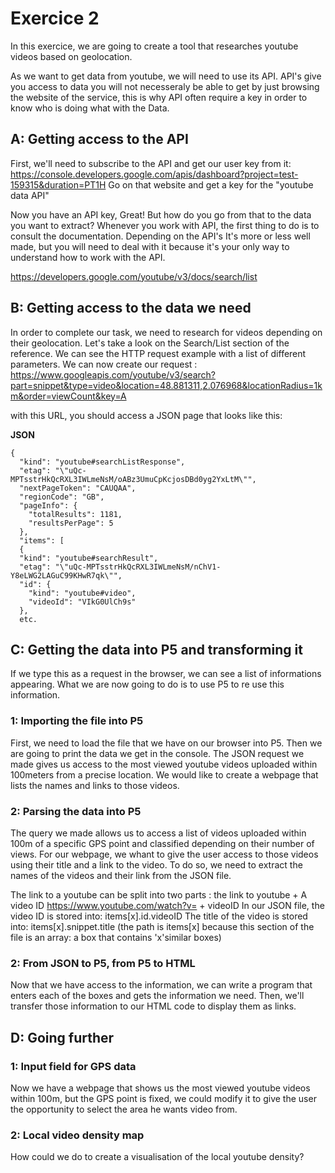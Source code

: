 Exercice 2
==========

In this exercice, we are going to create a tool that researches youtube videos based on geolocation.

As we want to get data from youtube, we will need to use its API. API's give you access to data you will not necesseraly be able to get by just browsing the website of the service, this is why API often require a key in order to know who is doing what with the Data.

## A: Getting access to the API
First, we'll need to subscribe to the API and get our user key from it:
https://console.developers.google.com/apis/dashboard?project=test-159315&duration=PT1H
Go on that website and get a key for the "youtube data API"

Now you have an API key, Great! But how do you go from that to the data you want to extract? 
Whenever you work with API, the first thing to do is to consult the documentation. Depending on the API's It's more or less well made, but you will need to deal with it because it's your only way to understand how to work with the API.

https://developers.google.com/youtube/v3/docs/search/list

## B: Getting access to the data we need
In order to complete our task, we need to research for videos depending on their geolocation. 
Let's take a look on the Search/List section of the reference. 
We can see the HTTP request example with a list of different parameters. We can now create our request : 
https://www.googleapis.com/youtube/v3/search?part=snippet&type=video&location=48.881311,2.076968&locationRadius=1km&order=viewCount&key=A

with this URL, you should access a JSON page that looks like this:

**JSON**
```
{
  "kind": "youtube#searchListResponse",
  "etag": "\"uQc-MPTsstrHkQcRXL3IWLmeNsM/oABz3UmuCpKcjosDBd0yg2YxLtM\"",
  "nextPageToken": "CAUQAA",
  "regionCode": "GB",
  "pageInfo": {
    "totalResults": 1181,
    "resultsPerPage": 5
  },
  "items": [
  {
  "kind": "youtube#searchResult",
  "etag": "\"uQc-MPTsstrHkQcRXL3IWLmeNsM/nChV1-Y8eLWG2LAGuC99KHwR7qk\"",
  "id": {
    "kind": "youtube#video",
    "videoId": "VIkG0UlCh9s"
  },
  etc.
```


## C: Getting the data into P5 and transforming it
If we type this as a request in the browser, we can see a list of informations appearing. 
What we are now going to do is to use P5 to re use this information.

### 1: Importing the file into P5
First, we need to load the file that we have on our browser into P5.
Then we are going to print the data we get in the console.
The JSON request we made gives us access to the most viewed youtube videos uploaded within 100meters from a precise location. We would like to create a webpage that lists the names and links to those videos.

### 2: Parsing the data into P5
The query we made allows us to access a list of videos uploaded within 100m of a specific GPS point and classified depending on their number of views. 
For our webpage, we whant to give the user access to those videos using their title and a link to the video.
To do so, we need to extract the names of the videos and their link from the JSON file.

The link to a youtube can be split into two parts : 
the link to youtube + A video ID
https://www.youtube.com/watch?v= + videoID
In our JSON file, the video ID is stored into: items[x].id.videoID
The title of the video is stored into: items[x].snippet.title
(the path is items[x] because this section of the file is an array: a box that contains 'x'similar boxes)

### 2: From JSON to P5, from P5 to HTML
Now that we have access to the information, we can write a program that enters each of the boxes and gets the information we need.
Then, we'll transfer those information to our HTML code to display them as links.

## D: Going further

### 1: Input field for GPS data
Now we have a webpage that shows us the most viewed youtube videos within 100m, but the GPS point is fixed, we could modify it to give the user the opportunity to select the area he wants video from.

### 2: Local video density map
How could we do to create a visualisation of the local youtube density?


